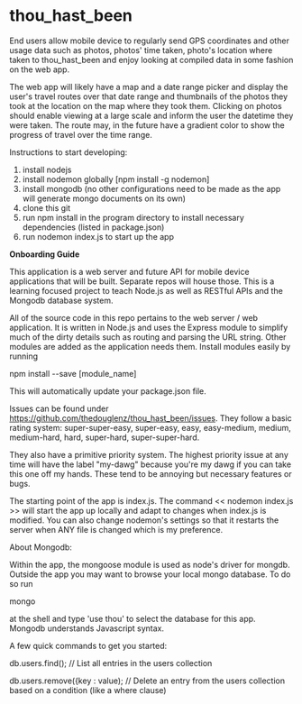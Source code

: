 thou_hast_been
==============

End users allow mobile device to regularly send GPS coordinates and other usage data such as photos, photos' time taken, photo's location where taken to thou_hast_been and enjoy looking at compiled data in some fashion on the web app.

The web app will likely have a map and a date range picker and display the user's travel routes over that date range and thumbnails of the photos they took at the location on the map where they took them. Clicking on photos should enable viewing at a large scale and inform the user the datetime they were taken. The route may, in the future have a gradient color to show the progress of travel over the time range.

Instructions to start developing:

1. install nodejs
2. install nodemon globally [npm install -g nodemon]
3. install mongodb (no other configurations need to be made as the app will generate mongo documents on its own)
3. clone this git
4. run npm install in the program directory to install necessary dependencies (listed in package.json)
5. run nodemon index.js to start up the app

<strong>Onboarding Guide</strong>

This application is a web server and future API for mobile device applications that will be built. Separate repos will house those. This is a learning focused project to teach Node.js as well as RESTful APIs and the Mongodb database system.

All of the source code in this repo pertains to the web server / web application. It is written in Node.js and uses the Express module to simplify much of the dirty details such as routing and parsing the URL string. Other modules are added as the application needs them. Install modules easily by running

npm install --save [module_name]

This will automatically update your package.json file.

Issues can be found under https://github.com/thedouglenz/thou_hast_been/issues. They follow a basic rating system:
super-super-easy, super-easy, easy, easy-medium, medium, medium-hard, hard, super-hard, super-super-hard.

They also have a primitive priority system. The highest priority issue at any time will have the label "my-dawg" because you're my dawg if you can take this one off my hands. These tend to be annoying but necessary features or bugs.

The starting point of the app is index.js. The command << nodemon index.js >> will start the app up locally and adapt to changes when index.js is modified. You can also change nodemon's settings so that it restarts the server when ANY file is changed which is my preference.

About Mongodb:

Within the app, the mongoose module is used as node's driver for mongdb. Outside the app you may want to browse your local mongo database. To do so run 

mongo

at the shell and type 'use thou' to select the database for this app. Mongodb understands Javascript syntax.

A few quick commands to get you started:

db.users.find(); // List all entries in the users collection

db.users.remove({key : value); // Delete an entry from the users collection based on a condition (like a where clause)

